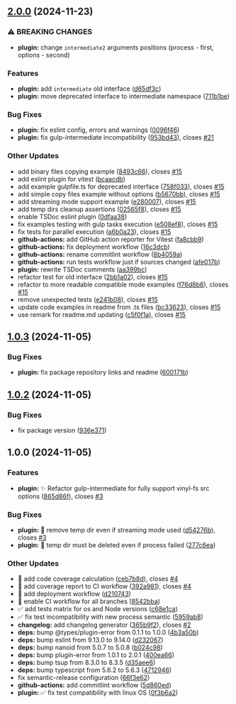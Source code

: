## [2.0.0](https://github.com/IT-Service-NPM/gulp-intermediate2/compare/v1.0.3...v2.0.0) (2024-11-23)


### ⚠ BREAKING CHANGES

* **plugin:** change `intermediate2` arguments positions
  (process - first, options - second)

### Features

* **plugin:** add `intermediate` old interface ([d65df3c](https://github.com/IT-Service-NPM/gulp-intermediate2/commit/d65df3c1d3f93d29cb4d9defd60adcb389a6df6f))
* **plugin:** move deprecated interface to intermediate namespace ([711b1be](https://github.com/IT-Service-NPM/gulp-intermediate2/commit/711b1be4a5284bcc9262965f33fa697bd2b8ab2c))


### Bug Fixes

* **plugin:** fix eslint config, errors and warnings ([0096f46](https://github.com/IT-Service-NPM/gulp-intermediate2/commit/0096f46bbc78609690335cc9ef76d8061d9d4461))
* **plugin:** fix gulp-intermediate incompatibility ([953bd43](https://github.com/IT-Service-NPM/gulp-intermediate2/commit/953bd43587b0b4bf982913fafe0884b4463d5ea6)), closes [#21](https://github.com/IT-Service-NPM/gulp-intermediate2/issues/21)


### Other Updates

* add binary files copying example ([8493c66](https://github.com/IT-Service-NPM/gulp-intermediate2/commit/8493c66fef0bc2bbb1b5e652912204a63d77cb97)), closes [#15](https://github.com/IT-Service-NPM/gulp-intermediate2/issues/15)
* add eslint plugin for vitest ([bcaacdb](https://github.com/IT-Service-NPM/gulp-intermediate2/commit/bcaacdb5317aa6ed6c73a21f6455306a638d8046))
* add example gulpfile.ts for deprecated interface ([758f033](https://github.com/IT-Service-NPM/gulp-intermediate2/commit/758f033c2ea0dbc3c712dc00509582fe57509167)), closes [#15](https://github.com/IT-Service-NPM/gulp-intermediate2/issues/15)
* add simple copy files example without options ([b5670bb](https://github.com/IT-Service-NPM/gulp-intermediate2/commit/b5670bb204aae386809f3bccaf794d5bca946b81)), closes [#15](https://github.com/IT-Service-NPM/gulp-intermediate2/issues/15)
* add streaming mode support example ([e280007](https://github.com/IT-Service-NPM/gulp-intermediate2/commit/e280007269a98e2bb033cababe5bf94fcc66b73c)), closes [#15](https://github.com/IT-Service-NPM/gulp-intermediate2/issues/15)
* add temp dirs cleanup assertions ([02565f8](https://github.com/IT-Service-NPM/gulp-intermediate2/commit/02565f8ad5697d4ebd4865cad5d8b4ee5c447087)), closes [#15](https://github.com/IT-Service-NPM/gulp-intermediate2/issues/15)
* enable TSDoc eslint plugin ([0dfaa38](https://github.com/IT-Service-NPM/gulp-intermediate2/commit/0dfaa3893b02de7c5d9d49fce80e03d186dc8413))
* fix examples testing with gulp tasks execution ([e508ef8](https://github.com/IT-Service-NPM/gulp-intermediate2/commit/e508ef8ea14e3ff0a323409274906ea1905dc9b5)), closes [#15](https://github.com/IT-Service-NPM/gulp-intermediate2/issues/15)
* fix tests for parallel execution ([a6b0a23](https://github.com/IT-Service-NPM/gulp-intermediate2/commit/a6b0a234247ade014761bf43241a570dc553628b)), closes [#15](https://github.com/IT-Service-NPM/gulp-intermediate2/issues/15)
* **github-actions:** add GitHub action reporter for Vitest ([fa8cbb9](https://github.com/IT-Service-NPM/gulp-intermediate2/commit/fa8cbb968427eb9038188e46080b8d2592f517c3))
* **github-actions:** fix deployment workflow ([16c3dcb](https://github.com/IT-Service-NPM/gulp-intermediate2/commit/16c3dcb6098d6f772460f758be2686760b8494b5))
* **github-actions:** rename commitlint workflow ([8b4059a](https://github.com/IT-Service-NPM/gulp-intermediate2/commit/8b4059a4aafe85aacf5acbbdc49a0ba1c8a6f5d5))
* **github-actions:** run tests workflow just if sources changed ([afe017b](https://github.com/IT-Service-NPM/gulp-intermediate2/commit/afe017b726a54b8f41f6b1d557e58dc517828688))
* **plugin:** rewrite TSDoc comments ([aa399bc](https://github.com/IT-Service-NPM/gulp-intermediate2/commit/aa399bc2d526619b02720bf0929986656d77e25a))
* refactor test for old interface ([2bb1a02](https://github.com/IT-Service-NPM/gulp-intermediate2/commit/2bb1a023928aed00a6d00e1b346f90dd8ddec062)), closes [#15](https://github.com/IT-Service-NPM/gulp-intermediate2/issues/15)
* refactor to more readable compatible mode examples ([f76d8b6](https://github.com/IT-Service-NPM/gulp-intermediate2/commit/f76d8b6867e8b4d9504ede4f33d0ff8a3ebd4193)), closes [#15](https://github.com/IT-Service-NPM/gulp-intermediate2/issues/15)
* remove unexpected tests ([e241b08](https://github.com/IT-Service-NPM/gulp-intermediate2/commit/e241b088c19fd11056b25048bd98db68cc7c9064)), closes [#15](https://github.com/IT-Service-NPM/gulp-intermediate2/issues/15)
* update code examples in readme from .ts files ([bc33623](https://github.com/IT-Service-NPM/gulp-intermediate2/commit/bc33623f604586ad200d2c2c1f6f941322e28c2b)), closes [#15](https://github.com/IT-Service-NPM/gulp-intermediate2/issues/15)
* use remark for readme.md updating ([c5f0f1a](https://github.com/IT-Service-NPM/gulp-intermediate2/commit/c5f0f1a03420f830bed9845da765ed111420777d)), closes [#15](https://github.com/IT-Service-NPM/gulp-intermediate2/issues/15)

## [1.0.3](https://github.com/IT-Service-NPM/gulp-intermediate2/compare/v1.0.2...v1.0.3) (2024-11-05)


### Bug Fixes

* **plugin:** fix package repository links and readme ([600171b](https://github.com/IT-Service-NPM/gulp-intermediate2/commit/600171b813c70013e1ab0ec3d259109cdcd4b9b7))

## [1.0.2](https://github.com/IT-Service/gulp-intermediate2/compare/v1.0.1...v1.0.2) (2024-11-05)


### Bug Fixes

* fix package version ([936e371](https://github.com/IT-Service/gulp-intermediate2/commit/936e3713bd270d4cda46bad88f4eb73cc7903dc7))

## 1.0.0 (2024-11-05)


### Features

* **plugin:** :sparkles: Refactor gulp-intermediate for fully support vinyl-fs src options ([865d86f](https://github.com/IT-Service/gulp-intermediate2/commit/865d86f67d5af0402cf7455b43fea0e0cac40cf4)), closes [#3](https://github.com/IT-Service/gulp-intermediate2/issues/3)


### Bug Fixes

* **plugin:** :bug: remove temp dir even if streaming mode used ([d54276b](https://github.com/IT-Service/gulp-intermediate2/commit/d54276b130f886d194e3b2f6cde3330d1b97ed35)), closes [#3](https://github.com/IT-Service/gulp-intermediate2/issues/3)
* **plugin:** :bug: temp dir must be deleted even if process failed ([277c6ea](https://github.com/IT-Service/gulp-intermediate2/commit/277c6ea14fd284e2e0023355e94be3664b1d2328))


### Other Updates

* :construction_worker: add code coverage calculation ([ceb7b8d](https://github.com/IT-Service/gulp-intermediate2/commit/ceb7b8d4dc3709ef3a2f414c7f6193359e2d4b8b)), closes [#4](https://github.com/IT-Service/gulp-intermediate2/issues/4)
* :construction_worker: add coverage report to CI workflow ([392a981](https://github.com/IT-Service/gulp-intermediate2/commit/392a981b965e14120a93094087f6c6042eb7188b)), closes [#4](https://github.com/IT-Service/gulp-intermediate2/issues/4)
* :construction_worker: add deployment workflow ([d210743](https://github.com/IT-Service/gulp-intermediate2/commit/d210743d366101869e60d46a6b91ba9ad1477be4))
* :construction_worker: enable CI workflow for all branches ([8542bba](https://github.com/IT-Service/gulp-intermediate2/commit/8542bbafd91e2e203cbc781d6e4ee547c9e2d09b))
* :white_check_mark: add tests matrix for os and Node versions ([c68e1ca](https://github.com/IT-Service/gulp-intermediate2/commit/c68e1caa6dbd75b10e21819cc0af0f2686371c9f))
* :white_check_mark: fix test incompatibility with new process semantic ([5959ab8](https://github.com/IT-Service/gulp-intermediate2/commit/5959ab87e5020ab6c91e8874e6669934af041f3c))
* **changelog:** add changelog generator ([365b9f2](https://github.com/IT-Service/gulp-intermediate2/commit/365b9f2130b51c1ad4e290ce240ebca5453dc235)), closes [#2](https://github.com/IT-Service/gulp-intermediate2/issues/2)
* **deps:** bump @types/plugin-error from 0.1.1 to 1.0.0 ([4b3a50b](https://github.com/IT-Service/gulp-intermediate2/commit/4b3a50bf9b08e45f83765a3d885f0af868086bb0))
* **deps:** bump eslint from 9.13.0 to 9.14.0 ([d232067](https://github.com/IT-Service/gulp-intermediate2/commit/d23206780bde3bf48aff43c3ce2d89c5ac13dfbe))
* **deps:** bump nanoid from 5.0.7 to 5.0.8 ([b024c98](https://github.com/IT-Service/gulp-intermediate2/commit/b024c9873b749c167ac990c20bd2b804ad84078c))
* **deps:** bump plugin-error from 1.0.1 to 2.0.1 ([400ea66](https://github.com/IT-Service/gulp-intermediate2/commit/400ea6619299768b50bf714c36ad8a56605e751a))
* **deps:** bump tsup from 8.3.0 to 8.3.5 ([d35aee6](https://github.com/IT-Service/gulp-intermediate2/commit/d35aee69ef2b5c54bf4eb117e326ca4c446a378f))
* **deps:** bump typescript from 5.6.2 to 5.6.3 ([4712946](https://github.com/IT-Service/gulp-intermediate2/commit/4712946c61aaa304a5d3a142eca4aa0fb067ee97))
* fix semantic-release configuration ([66f3e62](https://github.com/IT-Service/gulp-intermediate2/commit/66f3e62bf669e99c8d9cf68c35991c08234a1e0b))
* **github-actions:** add commitlint workflow ([5d860ed](https://github.com/IT-Service/gulp-intermediate2/commit/5d860ed4091fe996c06768de4e6bb97f2245970f))
* **plugin:** :white_check_mark: fix test compatibility with linux OS ([0f3b6a2](https://github.com/IT-Service/gulp-intermediate2/commit/0f3b6a2f1f7a2a48fee67b9b5144a65f650557ce))
